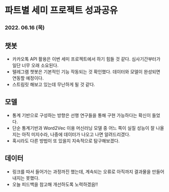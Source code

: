# 파트별 세미 프로젝트 성과공유

### 2022. 06.16 (목)

## 챗봇

- 카카오톡 API 활용은 이번 세미 프로젝트에서 하기 힘들 것 같다. 심사기간부터가 일단 너무 오래 소요된다.
- 텔레그램 챗봇은 기본적인 기능 작동되는 것 확인했다. 데이터와 모델이 완성되면 연동할 예정이다.
- 스트림릿 해보고 있는데 무난하게 될 것 같다. 

## 모델

- 통계 기반으로 구성하는 방향은 선행 연구들을 통해 구현 가능하다는 확신이 들었다.
- 단순 통계기반과 Word2Vec 이용 머신러닝 모델 중 어느 쪽이 실질 성능이 잘 나올 지는 아직 미지수라, 나중에 데이터가 나오고 나면 알려드리겠다. 
- 혹시라도 다른 방법이 또 있을지 지속적으로 탐구해보겠다.

## 데이터

- 링크를 따서 들어가는 과정까진 했는데, 계속되는 오류로 아직까지 결과물을 만들어 내지는 못했다.
- 오늘 피드백을 참고해 개선하도록 노력하겠음!!